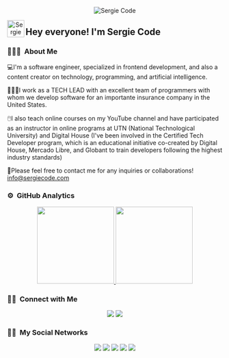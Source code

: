 <p align="center">
  <img alt="Sergie Code" src="https://raw.githubusercontent.com/sergiecode/sergiecode/main/banner.png">
</p>

<p align="center">
  <img alt="Sergie Code" src="https://raw.githubusercontent.com/sergiecode/sergiecode/main/Hand%20Wave.gif" width='40' align="left">
  <h2>Hey everyone! I'm Sergie Code</h2>
</p>

<!-- ## 👋 &nbsp;Hey everyone! I'm Sergie Code -->

### 👨🏼‍💻 &nbsp;About Me

💻I'm a software engineer, specialized in frontend development, and also a content creator on technology, programming, and artificial intelligence.

👨🏼‍💻I work as a TECH LEAD with an excellent team of programmers with whom we develop software for an importante insurance company in the United States.

🖱️I also teach online courses on my YouTube channel and have participated as an instructor in online programs at UTN (National Technological University) and Digital House (I've been involved in the Certified Tech Developer program, which is an educational initiative co-created by Digital House, Mercado Libre, and Globant to train developers following the highest industry standards)

📧Please feel free to contact me for any inquiries or collaborations! info@sergiecode.com

### ⚙️ &nbsp;GitHub Analytics

<p align="center">
  <a href="https://github.com/sergiecode">
    <img height="180em" src="https://github-readme-stats-eight-theta.vercel.app/api?username=sergiecode&show_icons=true&theme=algolia&include_all_commits=true&count_private=true">
    <img height="180em" src="https://github-readme-stats-eight-theta.vercel.app/api/top-langs/?username=sergiecode&layout=compact&langs_count=8&theme=algolia">
  </a>
</p>

### 🤝🏻 &nbsp;Connect with Me

<p align="center">
  <a href="https://www.sergiecode.com"><img src="https://img.shields.io/badge/-sergiecode.com-3423A6?style=flat&logo=Google-Chrome&logoColor=white"></a>
  <a href="mailto:info@sergiecode.com"><img src="https://img.shields.io/badge/-info@sergiecode.com-D14836?style=flat&logo=Gmail&logoColor=white"></a>
</p>


### 🤝🏻 &nbsp;My Social Networks

<p align="center">
  <a href="https://www.youtube.com/channel/@sergiecode"><img src="https://img.shields.io/badge/youtube%20-%23FF0000.svg?&style=flat&logo=YouTube&logoColor=white"></a>
  <a href="https://twitter.com/sergiecode"><img src="https://img.shields.io/badge/twitter-%231DA1F2.svg?&style=flat&logo=twitter&logoColor=white"></a>
  <a href="https://instagram.com/sergiecode"><img src="https://img.shields.io/badge/instagram%20-%23E4405F.svg?&style=flat&logo=Instagram&logoColor=white"></a>
  <a href="https://facebook.com/sergiecodeok"><img src="https://img.shields.io/badge/facebook-%231877F2.svg?&style=flat&logo=facebook&logoColor=white"></a>
  <a href="https://www.linkedin.com/in/sergiecode"><img src="https://img.shields.io/badge/linkedin%20-%230077B5.svg?&style=flat&logo=linkedin&logoColor=white"></a>
</p>
